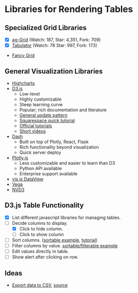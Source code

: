 # Libraries for Rendering Tables

## Specialized Grid Libraries
- [x] [ag-Grid](https://github.com/ag-grid/ag-grid) (Watch: 187, Star: 4,351, Fork: 709)
- [x] [Tabulator](http://tabulator.info/) (Watch: 78 Star: 997, Fork: 173)
- [Fancy Grid](https://www.fancygrid.com/)

## General Visualization Libraries
- [Highcharts](https://www.highcharts.com/)
- [D3.js](https://d3js.org/)
	- Low-level
	- Highly customizable
	- Steep learning curve
	- Popular; rich documentation and literature
	- [General update pattern](https://bl.ocks.org/mbostock/3808218)
	- [Squarespace quick tutorial](https://square.github.io/intro-to-d3/)
	- [Official tutorials](https://github.com/d3/d3/wiki/Tutorials)
	- [Short videos](https://scrimba.com/g/gd3js)
- [Dash](https://plot.ly/products/dash/)
	- Built on top of Plotly, React, Flask
	- Rich functionality beyond visualization
	- Quick server deploy
- [Plotly.js](https://plot.ly/javascript/)
	- Less customizable and easier to learn than D3
	- Python API available
	- Enterprise support available
- [vis.js DataView](http://visjs.org/docs/data/dataview.html)
- [Vega](https://vega.github.io/vega/)
- [NVD3](http://nvd3.org/index.html)

## D3.js Table Functionality
- [x] List different javascript libraries for managing tables.
- [ ] Decide columns to display.
	- [x] Click to hide column.
	- [ ] Click to show column
- [ ] Sort columns. ([sortable example](http://bl.ocks.org/AMDS/4a61497182b8fcb05906), [tutorial](http://arnicas.github.io/interactive-vis-course/Week4/))
- [ ] Filter columns by value. [sortable/filterable example](http://bl.ocks.org/dhoboy/1ac430a7ca883e7a8c09)
- [ ] Edit values directly in table.
- [ ] Show alert after clicking on row.

## Ideas
- [Export data to CSV](https://demo.bokehplots.com/apps/export_csv), [source](https://github.com/bokeh/bokeh/tree/master/examples/app/export_csv)
